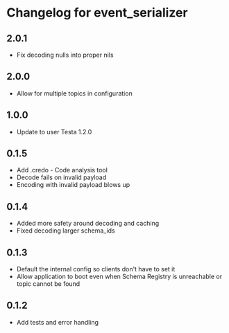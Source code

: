 # Changelog for event_serializer

## 2.0.1

- Fix decoding nulls into proper nils

## 2.0.0

- Allow for multiple topics in configuration


## 1.0.0

- Update to user Testa 1.2.0

## 0.1.5

- Add .credo - Code analysis tool
- Decode fails on invalid payload
- Encoding with invalid payload blows up

## 0.1.4

- Added more safety around decoding and caching
- Fixed decoding larger schema_ids

## 0.1.3

- Default the internal config so clients don't have to set it
- Allow application to boot even when Schema Registry is unreachable or topic cannot be found

## 0.1.2

- Add tests and error handling
